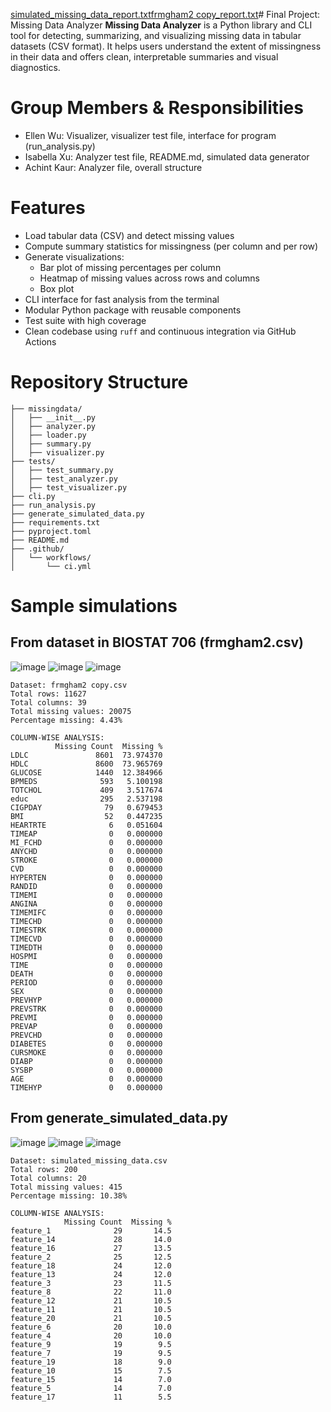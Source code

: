 [simulated_missing_data_report.txt](https://github.com/user-attachments/files/19918412/simulated_missing_data_report.txt)[frmgham2 copy_report.txt](https://github.com/user-attachments/files/19918409/frmgham2.copy_report.txt)# Final Project: Missing Data Analyzer 
**Missing Data Analyzer** is a Python library and CLI tool for detecting, summarizing, and visualizing missing data in tabular datasets (CSV format). It helps users understand the extent of missingness in their data and offers clean, interpretable summaries and visual diagnostics. 

# Group Members & Responsibilities 
- Ellen Wu: Visualizer, visualizer test file, interface for program (run_analysis.py)
- Isabella Xu: Analyzer test file, README.md, simulated data generator
- Achint Kaur: Analyzer file, overall structure 

# Features 
- Load tabular data (CSV) and detect missing values
- Compute summary statistics for missingness (per column and per row)
- Generate visualizations:
  - Bar plot of missing percentages per column
  - Heatmap of missing values across rows and columns
  - Box plot
- CLI interface for fast analysis from the terminal
- Modular Python package with reusable components
- Test suite with high coverage
- Clean codebase using `ruff` and continuous integration via GitHub Actions 

# Repository Structure
```text Python_Final_Project/
├── missingdata/
│   ├── __init__.py
│   ├── analyzer.py
│   ├── loader.py
│   ├── summary.py
│   ├── visualizer.py
├── tests/
│   ├── test_summary.py 
│   ├── test_analyzer.py 
│   ├── test_visualizer.py 
├── cli.py
├── run_analysis.py
├── generate_simulated_data.py
├── requirements.txt
├── pyproject.toml
├── README.md
├── .github/
│   └── workflows/
│       └── ci.yml
```

# Sample simulations
## From dataset in BIOSTAT 706 (frmgham2.csv)
![image](https://github.com/user-attachments/assets/fa86724c-2b27-47d7-b4d5-addbcfd3b773)
![image](https://github.com/user-attachments/assets/358ed206-8fd9-4d55-a52f-2f3ce9971cdc)
![image](https://github.com/user-attachments/assets/9af3c6bd-2ec6-450e-90a4-539419d57d63)
```
Dataset: frmgham2 copy.csv
Total rows: 11627
Total columns: 39
Total missing values: 20075
Percentage missing: 4.43%

COLUMN-WISE ANALYSIS:
          Missing Count  Missing %
LDLC               8601  73.974370
HDLC               8600  73.965769
GLUCOSE            1440  12.384966
BPMEDS              593   5.100198
TOTCHOL             409   3.517674
educ                295   2.537198
CIGPDAY              79   0.679453
BMI                  52   0.447235
HEARTRTE              6   0.051604
TIMEAP                0   0.000000
MI_FCHD               0   0.000000
ANYCHD                0   0.000000
STROKE                0   0.000000
CVD                   0   0.000000
HYPERTEN              0   0.000000
RANDID                0   0.000000
TIMEMI                0   0.000000
ANGINA                0   0.000000
TIMEMIFC              0   0.000000
TIMECHD               0   0.000000
TIMESTRK              0   0.000000
TIMECVD               0   0.000000
TIMEDTH               0   0.000000
HOSPMI                0   0.000000
TIME                  0   0.000000
DEATH                 0   0.000000
PERIOD                0   0.000000
SEX                   0   0.000000
PREVHYP               0   0.000000
PREVSTRK              0   0.000000
PREVMI                0   0.000000
PREVAP                0   0.000000
PREVCHD               0   0.000000
DIABETES              0   0.000000
CURSMOKE              0   0.000000
DIABP                 0   0.000000
SYSBP                 0   0.000000
AGE                   0   0.000000
TIMEHYP               0   0.000000
```

## From generate_simulated_data.py
![image](https://github.com/user-attachments/assets/1d174460-5c9f-4b79-b2ec-3de9234d997a)
![image](https://github.com/user-attachments/assets/513b3b9a-09b4-4470-912c-21a9741f8c7e)
![image](https://github.com/user-attachments/assets/fa7e1025-24e7-49fa-878c-3b55e09d55e3)

```
Dataset: simulated_missing_data.csv
Total rows: 200
Total columns: 20
Total missing values: 415
Percentage missing: 10.38%

COLUMN-WISE ANALYSIS:
            Missing Count  Missing %
feature_1              29       14.5
feature_14             28       14.0
feature_16             27       13.5
feature_2              25       12.5
feature_18             24       12.0
feature_13             24       12.0
feature_3              23       11.5
feature_8              22       11.0
feature_12             21       10.5
feature_11             21       10.5
feature_20             21       10.5
feature_6              20       10.0
feature_4              20       10.0
feature_9              19        9.5
feature_7              19        9.5
feature_19             18        9.0
feature_10             15        7.5
feature_15             14        7.0
feature_5              14        7.0
feature_17             11        5.5
```

